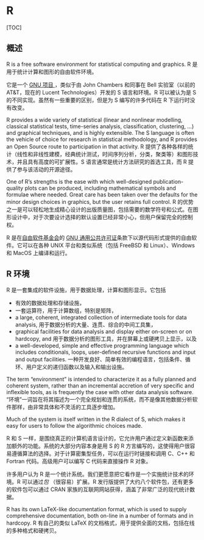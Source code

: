 # R

[TOC]

## 概述

R is a free software environment for statistical computing and graphics. R 是用于统计计算和图形的自由软件环境。

它是一个 [GNU 项目 ](http://www.gnu.org)，类似于由 John Chambers 和同事在 Bell 实验室（以前的 AT&T，现在的 Lucent Technologies）开发的 S  语言和环境。R 可以被认为是 S 的不同实现。虽然有一些重要的区别，但是为 S 编写的许多代码在 R 下运行时没有改变。

R provides a wide variety of statistical (linear and nonlinear modelling, classical statistical tests, time-series analysis, classification, clustering, …) and graphical techniques, and is highly extensible. The S language is often the vehicle of choice for research in statistical methodology, and R provides an Open Source route to participation in that activity.
R 提供了各种各样的统计（线性和非线性建模，经典统计测试，时间序列分析，分类，聚类等）和图形技术，并且具有高度的可扩展性。S 语言通常是统计方法研究的首选工具，而 R 提供了参与该活动的开源途径。 

One of R’s strengths is the ease with which well-designed publication-quality plots can be produced, including mathematical symbols and formulae where needed. Great care has been taken over the defaults for the minor design choices in graphics, but the user retains full control.
R 的优势之一是可以轻松地生成精心设计的出版质量图，包括需要的数学符号和公式。在图形设计中，对于次要设计选择的默认设置已经非常小心，但用户保留完全的控制权。 

R 是在[自由软件基金会](http://www.gnu.org)的 [GNU 通用公共许可证](https://www.r-project.org/COPYING)条款下以源代码形式提供的自由软件。它可以在各种 UNIX 平台和类似系统（包括 FreeBSD 和 Linux）、Windows 和 MacOS 上编译和运行。

## R 环境 

R 是一套集成的软件设施，用于数据处理，计算和图形显示。它包括 

- 有效的数据处理和存储设施， 
- 一套运算符，用于计算数组，特别是矩阵， 
- a large, coherent, integrated collection of intermediate tools for data analysis,
  用于数据分析的大量、连贯、综合的中间工具集， 
- graphical facilities for data analysis and display either on-screen or on hardcopy, and
  用于数据分析的图形工具，并在屏幕上或硬拷贝上显示，以及 
- a well-developed, simple and effective programming language which includes conditionals, loops, user-defined recursive functions and input and output facilities.
  一种开发良好、简单有效的编程语言，包括条件、循环、用户定义的递归函数以及输入和输出设施。 

The term “environment” is intended to characterize it as a fully planned and coherent system, rather than an incremental accretion of very specific and inflexible tools, as is frequently the case with other data analysis software.
“环境”一词旨在将其描述为一个完全规划和连贯的系统，而不是像其他数据分析软件那样，由非常具体和不灵活的工具逐步增加。 

Much of the system is itself written in the R dialect of S, which makes it easy for users to follow the algorithmic choices made.  

R 和 S 一样，是围绕真正的计算机语言设计的，它允许用户通过定义新函数来添加额外的功能。系统的大部分内容本身是用 S 的 R  方言编写的，这使得用户很容易遵循算法的选择。对于计算密集型任务，可以在运行时链接和调用 C、C++ 和 Fortran 代码。高级用户可以编写 C 代码来直接操作 R 对象。 

许多用户认为 R 是一个统计系统。我们更愿意把它看作是一个实施统计技术的环境。R 可以通过*包* （很容易）扩展。R 发行版提供了大约八个软件包，还有更多的软件包可以通过 CRAN 家族的互联网网站获得，涵盖了非常广泛的现代统计数据。

R has its own LaTeX-like documentation format, which is used to supply comprehensive documentation, both on-line in a number of formats and in hardcopy.
R 有自己的类似 LaTeX 的文档格式，用于提供全面的文档，包括在线的多种格式和硬拷贝。 

## 